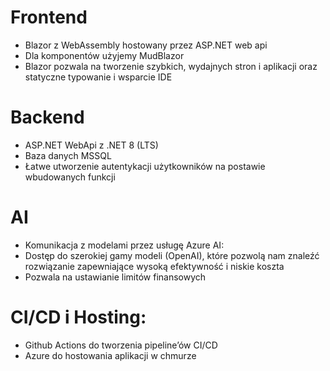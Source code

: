 # Frontend

- Blazor z WebAssembly hostowany przez ASP.NET web api
- Dla komponentów użyjemy MudBlazor
- Blazor pozwala na tworzenie szybkich, wydajnych stron i aplikacji oraz statyczne typowanie i wsparcie IDE

# Backend

- ASP.NET WebApi z .NET 8 (LTS)
- Baza danych MSSQL 
- Łatwe utworzenie autentykacji użytkowników na postawie wbudowanych funkcji

# AI

- Komunikacja z modelami przez usługę Azure AI:
- Dostęp do szerokiej gamy modeli (OpenAI), które pozwolą nam znaleźć rozwiązanie
  zapewniające wysoką efektywność i niskie koszta
- Pozwala na ustawianie limitów finansowych

# CI/CD i Hosting:

- Github Actions do tworzenia pipeline’ów CI/CD
- Azure do hostowania aplikacji w chmurze